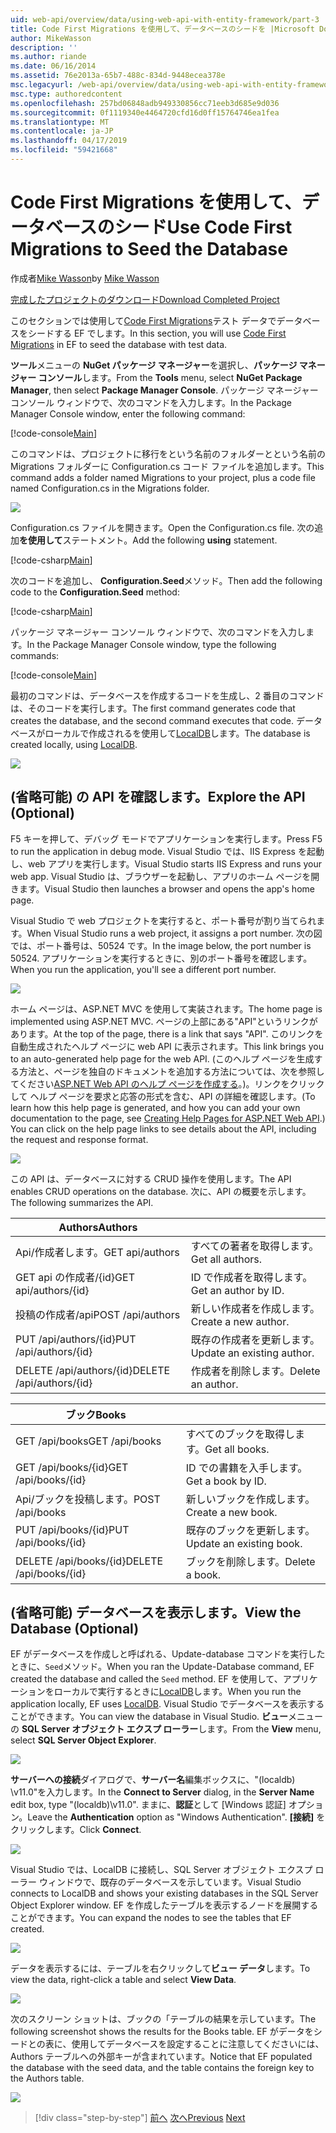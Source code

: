 ```yaml
---
uid: web-api/overview/data/using-web-api-with-entity-framework/part-3
title: Code First Migrations を使用して、データベースのシードを |Microsoft Docs
author: MikeWasson
description: ''
ms.author: riande
ms.date: 06/16/2014
ms.assetid: 76e2013a-65b7-488c-834d-9448ecea378e
msc.legacyurl: /web-api/overview/data/using-web-api-with-entity-framework/part-3
msc.type: authoredcontent
ms.openlocfilehash: 257bd06848adb949330856cc71eeb3d685e9d036
ms.sourcegitcommit: 0f1119340e4464720cfd16d0ff15764746ea1fea
ms.translationtype: MT
ms.contentlocale: ja-JP
ms.lasthandoff: 04/17/2019
ms.locfileid: "59421668"
---
```

# <a name="use-code-first-migrations-to-seed-the-database"></a><span data-ttu-id="1b7b7-102">Code First Migrations を使用して、データベースのシード</span><span class="sxs-lookup"><span data-stu-id="1b7b7-102">Use Code First Migrations to Seed the Database</span></span>

<span data-ttu-id="1b7b7-103">作成者[Mike Wasson](https://github.com/MikeWasson)</span><span class="sxs-lookup"><span data-stu-id="1b7b7-103">by [Mike Wasson](https://github.com/MikeWasson)</span></span>

[<span data-ttu-id="1b7b7-104">完成したプロジェクトのダウンロード</span><span class="sxs-lookup"><span data-stu-id="1b7b7-104">Download Completed Project</span></span>](https://github.com/MikeWasson/BookService)

<span data-ttu-id="1b7b7-105">このセクションでは使用して[Code First Migrations](https://msdn.microsoft.com/data/jj591621)テスト データでデータベースをシードする EF でします。</span><span class="sxs-lookup"><span data-stu-id="1b7b7-105">In this section, you will use [Code First Migrations](https://msdn.microsoft.com/data/jj591621) in EF to seed the database with test data.</span></span>

<span data-ttu-id="1b7b7-106">**ツール**メニューの  **NuGet パッケージ マネージャー**を選択し、**パッケージ マネージャー コンソール**します。</span><span class="sxs-lookup"><span data-stu-id="1b7b7-106">From the **Tools** menu, select **NuGet Package Manager**, then select **Package Manager Console**.</span></span> <span data-ttu-id="1b7b7-107">パッケージ マネージャー コンソール ウィンドウで、次のコマンドを入力します。</span><span class="sxs-lookup"><span data-stu-id="1b7b7-107">In the Package Manager Console window, enter the following command:</span></span>

[!code-console[Main](part-3/samples/sample1.cmd)]

<span data-ttu-id="1b7b7-108">このコマンドは、プロジェクトに移行をという名前のフォルダーとという名前の Migrations フォルダーに Configuration.cs コード ファイルを追加します。</span><span class="sxs-lookup"><span data-stu-id="1b7b7-108">This command adds a folder named Migrations to your project, plus a code file named Configuration.cs in the Migrations folder.</span></span>

![](part-3/_static/image1.png)

<span data-ttu-id="1b7b7-109">Configuration.cs ファイルを開きます。</span><span class="sxs-lookup"><span data-stu-id="1b7b7-109">Open the Configuration.cs file.</span></span> <span data-ttu-id="1b7b7-110">次の追加**を使用して**ステートメント。</span><span class="sxs-lookup"><span data-stu-id="1b7b7-110">Add the following **using** statement.</span></span>

[!code-csharp[Main](part-3/samples/sample2.cs)]

<span data-ttu-id="1b7b7-111">次のコードを追加し、 **Configuration.Seed**メソッド。</span><span class="sxs-lookup"><span data-stu-id="1b7b7-111">Then add the following code to the **Configuration.Seed** method:</span></span>

[!code-csharp[Main](part-3/samples/sample3.cs)]

<span data-ttu-id="1b7b7-112">パッケージ マネージャー コンソール ウィンドウで、次のコマンドを入力します。</span><span class="sxs-lookup"><span data-stu-id="1b7b7-112">In the Package Manager Console window, type the following commands:</span></span>

[!code-console[Main](part-3/samples/sample4.cmd)]

<span data-ttu-id="1b7b7-113">最初のコマンドは、データベースを作成するコードを生成し、2 番目のコマンドは、そのコードを実行します。</span><span class="sxs-lookup"><span data-stu-id="1b7b7-113">The first command generates code that creates the database, and the second command executes that code.</span></span> <span data-ttu-id="1b7b7-114">データベースがローカルで作成されるを使用して[LocalDB](https://msdn.microsoft.com/library/hh510202.aspx)します。</span><span class="sxs-lookup"><span data-stu-id="1b7b7-114">The database is created locally, using [LocalDB](https://msdn.microsoft.com/library/hh510202.aspx).</span></span>

![](part-3/_static/image2.png)

## <a name="explore-the-api-optional"></a><span data-ttu-id="1b7b7-115">(省略可能) の API を確認します。</span><span class="sxs-lookup"><span data-stu-id="1b7b7-115">Explore the API (Optional)</span></span>

<span data-ttu-id="1b7b7-116">F5 キーを押して、デバッグ モードでアプリケーションを実行します。</span><span class="sxs-lookup"><span data-stu-id="1b7b7-116">Press F5 to run the application in debug mode.</span></span> <span data-ttu-id="1b7b7-117">Visual Studio では、IIS Express を起動し、web アプリを実行します。</span><span class="sxs-lookup"><span data-stu-id="1b7b7-117">Visual Studio starts IIS Express and runs your web app.</span></span> <span data-ttu-id="1b7b7-118">Visual Studio は、ブラウザーを起動し、アプリのホーム ページを開きます。</span><span class="sxs-lookup"><span data-stu-id="1b7b7-118">Visual Studio then launches a browser and opens the app's home page.</span></span>

<span data-ttu-id="1b7b7-119">Visual Studio で web プロジェクトを実行すると、ポート番号が割り当てられます。</span><span class="sxs-lookup"><span data-stu-id="1b7b7-119">When Visual Studio runs a web project, it assigns a port number.</span></span> <span data-ttu-id="1b7b7-120">次の図では、ポート番号は、50524 です。</span><span class="sxs-lookup"><span data-stu-id="1b7b7-120">In the image below, the port number is 50524.</span></span> <span data-ttu-id="1b7b7-121">アプリケーションを実行するときに、別のポート番号を確認します。</span><span class="sxs-lookup"><span data-stu-id="1b7b7-121">When you run the application, you'll see a different port number.</span></span>

![](part-3/_static/image3.png)

<span data-ttu-id="1b7b7-122">ホーム ページは、ASP.NET MVC を使用して実装されます。</span><span class="sxs-lookup"><span data-stu-id="1b7b7-122">The home page is implemented using ASP.NET MVC.</span></span> <span data-ttu-id="1b7b7-123">ページの上部にある"API"というリンクがあります。</span><span class="sxs-lookup"><span data-stu-id="1b7b7-123">At the top of the page, there is a link that says "API".</span></span> <span data-ttu-id="1b7b7-124">このリンクを自動生成されたヘルプ ページに web API に表示されます。</span><span class="sxs-lookup"><span data-stu-id="1b7b7-124">This link brings you to an auto-generated help page for the web API.</span></span> <span data-ttu-id="1b7b7-125">(このヘルプ ページを生成する方法と、ページを独自のドキュメントを追加する方法については、次を参照してください[ASP.NET Web API のヘルプ ページを作成する](../../getting-started-with-aspnet-web-api/creating-api-help-pages.md)。)。リンクをクリックして ヘルプ ページを要求と応答の形式を含む、API の詳細を確認します。</span><span class="sxs-lookup"><span data-stu-id="1b7b7-125">(To learn how this help page is generated, and how you can add your own documentation to the page, see [Creating Help Pages for ASP.NET Web API](../../getting-started-with-aspnet-web-api/creating-api-help-pages.md).) You can click on the help page links to see details about the API, including the request and response format.</span></span>

![](part-3/_static/image4.png)

<span data-ttu-id="1b7b7-126">この API は、データベースに対する CRUD 操作を使用します。</span><span class="sxs-lookup"><span data-stu-id="1b7b7-126">The API enables CRUD operations on the database.</span></span> <span data-ttu-id="1b7b7-127">次に、API の概要を示します。</span><span class="sxs-lookup"><span data-stu-id="1b7b7-127">The following summarizes the API.</span></span>

| <span data-ttu-id="1b7b7-128">Authors</span><span class="sxs-lookup"><span data-stu-id="1b7b7-128">Authors</span></span> |  |
| --- | -- |
| <span data-ttu-id="1b7b7-129">Api/作成者します。</span><span class="sxs-lookup"><span data-stu-id="1b7b7-129">GET api/authors</span></span> | <span data-ttu-id="1b7b7-130">すべての著者を取得します。</span><span class="sxs-lookup"><span data-stu-id="1b7b7-130">Get all authors.</span></span> |
| <span data-ttu-id="1b7b7-131">GET api の作成者/{id}</span><span class="sxs-lookup"><span data-stu-id="1b7b7-131">GET api/authors/{id}</span></span> | <span data-ttu-id="1b7b7-132">ID で作成者を取得します。</span><span class="sxs-lookup"><span data-stu-id="1b7b7-132">Get an author by ID.</span></span> |
| <span data-ttu-id="1b7b7-133">投稿の作成者/api</span><span class="sxs-lookup"><span data-stu-id="1b7b7-133">POST /api/authors</span></span> | <span data-ttu-id="1b7b7-134">新しい作成者を作成します。</span><span class="sxs-lookup"><span data-stu-id="1b7b7-134">Create a new author.</span></span> |
| <span data-ttu-id="1b7b7-135">PUT /api/authors/{id}</span><span class="sxs-lookup"><span data-stu-id="1b7b7-135">PUT /api/authors/{id}</span></span> | <span data-ttu-id="1b7b7-136">既存の作成者を更新します。</span><span class="sxs-lookup"><span data-stu-id="1b7b7-136">Update an existing author.</span></span> |
| <span data-ttu-id="1b7b7-137">DELETE /api/authors/{id}</span><span class="sxs-lookup"><span data-stu-id="1b7b7-137">DELETE /api/authors/{id}</span></span> | <span data-ttu-id="1b7b7-138">作成者を削除します。</span><span class="sxs-lookup"><span data-stu-id="1b7b7-138">Delete an author.</span></span> |

| <span data-ttu-id="1b7b7-139">ブック</span><span class="sxs-lookup"><span data-stu-id="1b7b7-139">Books</span></span> |  |
| --- | -- |
| <span data-ttu-id="1b7b7-140">GET /api/books</span><span class="sxs-lookup"><span data-stu-id="1b7b7-140">GET /api/books</span></span> | <span data-ttu-id="1b7b7-141">すべてのブックを取得します。</span><span class="sxs-lookup"><span data-stu-id="1b7b7-141">Get all books.</span></span> |
| <span data-ttu-id="1b7b7-142">GET /api/books/{id}</span><span class="sxs-lookup"><span data-stu-id="1b7b7-142">GET /api/books/{id}</span></span> | <span data-ttu-id="1b7b7-143">ID での書籍を入手します。</span><span class="sxs-lookup"><span data-stu-id="1b7b7-143">Get a book by ID.</span></span> |
| <span data-ttu-id="1b7b7-144">Api/ブックを投稿します。</span><span class="sxs-lookup"><span data-stu-id="1b7b7-144">POST /api/books</span></span> | <span data-ttu-id="1b7b7-145">新しいブックを作成します。</span><span class="sxs-lookup"><span data-stu-id="1b7b7-145">Create a new book.</span></span> |
| <span data-ttu-id="1b7b7-146">PUT /api/books/{id}</span><span class="sxs-lookup"><span data-stu-id="1b7b7-146">PUT /api/books/{id}</span></span> | <span data-ttu-id="1b7b7-147">既存のブックを更新します。</span><span class="sxs-lookup"><span data-stu-id="1b7b7-147">Update an existing book.</span></span> |
| <span data-ttu-id="1b7b7-148">DELETE /api/books/{id}</span><span class="sxs-lookup"><span data-stu-id="1b7b7-148">DELETE /api/books/{id}</span></span> | <span data-ttu-id="1b7b7-149">ブックを削除します。</span><span class="sxs-lookup"><span data-stu-id="1b7b7-149">Delete a book.</span></span> |

## <a name="view-the-database-optional"></a><span data-ttu-id="1b7b7-150">(省略可能) データベースを表示します。</span><span class="sxs-lookup"><span data-stu-id="1b7b7-150">View the Database (Optional)</span></span>

<span data-ttu-id="1b7b7-151">EF がデータベースを作成しと呼ばれる、Update-database コマンドを実行したときに、`Seed`メソッド。</span><span class="sxs-lookup"><span data-stu-id="1b7b7-151">When you ran the Update-Database command, EF created the database and called the `Seed` method.</span></span> <span data-ttu-id="1b7b7-152">EF を使用して、アプリケーションをローカルで実行するときに[LocalDB](https://blogs.msdn.com/b/sqlexpress/archive/2011/07/12/introducing-localdb-a-better-sql-express.aspx)します。</span><span class="sxs-lookup"><span data-stu-id="1b7b7-152">When you run the application locally, EF uses [LocalDB](https://blogs.msdn.com/b/sqlexpress/archive/2011/07/12/introducing-localdb-a-better-sql-express.aspx).</span></span> <span data-ttu-id="1b7b7-153">Visual Studio でデータベースを表示することができます。</span><span class="sxs-lookup"><span data-stu-id="1b7b7-153">You can view the database in Visual Studio.</span></span> <span data-ttu-id="1b7b7-154">**ビュー**メニューの  **SQL Server オブジェクト エクスプ ローラー**します。</span><span class="sxs-lookup"><span data-stu-id="1b7b7-154">From the **View** menu, select **SQL Server Object Explorer**.</span></span>

![](part-3/_static/image5.png)

<span data-ttu-id="1b7b7-155">**サーバーへの接続**ダイアログで、**サーバー名**編集ボックスに、"(localdb) \v11.0"を入力します。</span><span class="sxs-lookup"><span data-stu-id="1b7b7-155">In the **Connect to Server** dialog, in the **Server Name** edit box, type "(localdb)\v11.0".</span></span> <span data-ttu-id="1b7b7-156">ままに、**認証**として [Windows 認証] オプション。</span><span class="sxs-lookup"><span data-stu-id="1b7b7-156">Leave the **Authentication** option as "Windows Authentication".</span></span> <span data-ttu-id="1b7b7-157">**[接続]** をクリックします。</span><span class="sxs-lookup"><span data-stu-id="1b7b7-157">Click **Connect**.</span></span>

![](part-3/_static/image6.png)

<span data-ttu-id="1b7b7-158">Visual Studio では、LocalDB に接続し、SQL Server オブジェクト エクスプ ローラー ウィンドウで、既存のデータベースを示しています。</span><span class="sxs-lookup"><span data-stu-id="1b7b7-158">Visual Studio connects to LocalDB and shows your existing databases in the SQL Server Object Explorer window.</span></span> <span data-ttu-id="1b7b7-159">EF を作成したテーブルを表示するノードを展開することができます。</span><span class="sxs-lookup"><span data-stu-id="1b7b7-159">You can expand the nodes to see the tables that EF created.</span></span>

![](part-3/_static/image7.png)

<span data-ttu-id="1b7b7-160">データを表示するには、テーブルを右クリックして**ビュー データ**します。</span><span class="sxs-lookup"><span data-stu-id="1b7b7-160">To view the data, right-click a table and select **View Data**.</span></span>

![](part-3/_static/image8.png)

<span data-ttu-id="1b7b7-161">次のスクリーン ショットは、ブックの「テーブルの結果を示しています。</span><span class="sxs-lookup"><span data-stu-id="1b7b7-161">The following screenshot shows the results for the Books table.</span></span> <span data-ttu-id="1b7b7-162">EF がデータをシードとの表に、使用してデータベースを設定することに注意してくださいには、Authors テーブルへの外部キーが含まれています。</span><span class="sxs-lookup"><span data-stu-id="1b7b7-162">Notice that EF populated the database with the seed data, and the table contains the foreign key to the Authors table.</span></span>

![](part-3/_static/image9.png)

> [!div class="step-by-step"]
> <span data-ttu-id="1b7b7-163">[前へ](part-2.md)
> [次へ](part-4.md)</span><span class="sxs-lookup"><span data-stu-id="1b7b7-163">[Previous](part-2.md)
[Next](part-4.md)</span></span>
